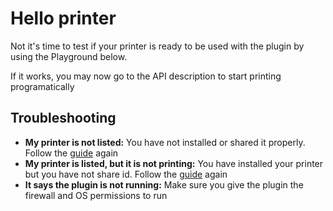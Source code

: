 # Hello printer

Not it's time to test if your printer is ready
to be used with the plugin by using the Playground below.

If it works, you may now go to the API description to
start printing programatically

<Playground urlBase=".." nombreOperacion='EscribirTexto' :ocultarOperacionesDisponibles="true"/>

## Troubleshooting

- **My printer is not listed:** You have not installed or shared it properly. Follow the [guide](./install-share-printer.md) again
- **My printer is listed, but it is not printing:** You have installed your printer but you have not share id. Follow the [guide](./install-share-printer.md) again
- **It says the plugin is not running:** Make sure you give the plugin the firewall and OS permissions to
run
